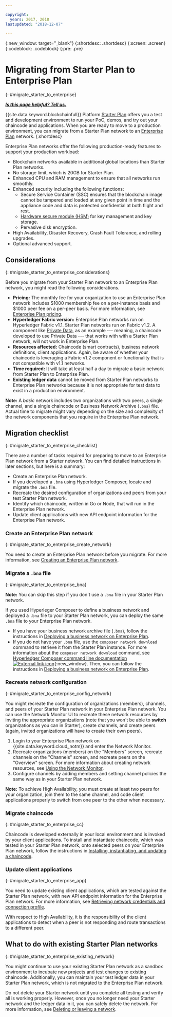 ```yaml
---

copyright:
  years: 2017, 2018
lastupdated: "2018-12-07"

---
```


{:new_window: target="_blank"}
{:shortdesc: .shortdesc}
{:screen: .screen}
{:codeblock: .codeblock}
{:pre: .pre}

# Migrating from Starter Plan to Enterprise Plan
{: #migrate_starter_to_enterprise}


***[Is this page helpful? Tell us.](https://www.surveygizmo.com/s3/4501493/IBM-Blockchain-Documentation)***


{{site.data.keyword.blockchainfull}} Platform [Starter Plan](../starter_plan.html) offers you a test and development environment to run your PoC, demos, and try out your chaincode and applications. When you are ready to move to a production environment, you can migrate from a Starter Plan network to an [Enterprise Plan](../enterprise_plan.html) network.
{:shortdesc}

Enterprise Plan networks offer the following production-ready features to support your production workload:

- Blockchain networks available in additional global locations than Starter Plan networks.
- No storage limit, which is 20GB for Starter Plan.
- Enhanced CPU and RAM management to ensure that all networks run smoothly.
- Enhanced security including the following functions:
  - Secure Service Container (SSC) ensures that the blockchain image cannot be tampered and loaded at any given point in time and the appliance code and data is protected confidential at both flight and rest.
  - [Hardware secure module (HSM)](../glossary.html#hsm) for key management and key storage.
  - Pervasive disk encryption.
- High Availability, Disaster Recovery, Crash Fault Tolerance, and rolling upgrades.
- Optional advanced support.

## Considerations
{: #migrate_starter_to_enterprise_considerations}

Before you migrate from your Starter Plan network to an Enterprise Plan network, you might read the following considerations.

- **Pricing:** The monthly fee for your organization to use an Enterprise Plan network includes $1000 membership fee on a per-instance basis and $1000 peer fee on a per-peer basis. For more information, see [Enterprise Plan pricing](pricing.html#enterprise-plan-pricing).
- **Hyperledger Fabric version:** Enterprise Plan networks run on Hyperledger Fabric v1.1. Starter Plan networks run on Fabric v1.2. A component like [Private Data](https://hyperledger-fabric.readthedocs.io/en/release-1.2/private-data/private-data.html), as an example --- meaning, a chaincode developed to use Private Data --- that works with with a Starter Plan network, will not work in Enterprise Plan.
- **Resources affected:** Chaincode (smart contracts), business network definitions, client applications. Again, be aware of whether your chaincode is leveraging a Fabric v1.2 component or functionality that is not compatible with v1.1 networks.
- **Time required:** It will take at least half a day to migrate a basic network from Starter Plan to Enterprise Plan.
- **Existing ledger data** cannot be moved from Starter Plan networks to Enterprise Plan networks because it is not appropriate for test data to exist in a production environment.

**Note:** A *basic* network includes two organizations with two peers, a single channel, and a single chaincode or Business Network Archive (`.bna`) file. Actual time to migrate might vary depending on the size and complexity of the network components that you require in the Enterprise Plan network.

## Migration checklist
{: #migrate_starter_to_enterprise_checklist}

There are a number of tasks required for preparing to move to an Enterprise Plan network from a Starter network. You can find detailed instructions in later sections, but here is a summary:

- Create an Enterprise Plan network.
- If you developed a `.bna` using Hyperledger Composer, locate and migrate the `.bna` file.
- Recreate the desired configuration of organizations and peers from your test Starter Plan network.
- Identify which chaincode, written in Go or Node, that will run in the Enterprise Plan network.
- Update client applications with new API endpoint information for the Enterprise Plan network.

### Create an Enterprise Plan network
{: #migrate_starter_to_enterprise_create_network}

You need to create an Enterprise Plan network before you migrate. For more information, see [Creating an Enterprise Plan network](../get_start.html#creating-a-network).

### Migrate a `.bna` file
{: #migrate_starter_to_enterprise_bna}

**Note:** You can skip this step if you don't use a `.bna` file in your Starter Plan network.

If you used Hyperleger Composer to define a business network and deployed a `.bna` file to your Starter Plan network, you can deploy the same `.bna` file to your Enterprise Plan network.

- If you have your business network archive file (`.bna`), follow the instructions in [Deploying a business network on Enterprise Plan](../develop_enterprise.html).
- If you do not have your `.bna` file, use the `composer network download` command to retrieve it from the Starter Plan instance. For more information about the `composer network download` command, see [Hyperledger Composer command line documentation ![External link icon](../images/external_link.svg "External link icon")](https://hyperledger.github.io/composer/latest/reference/commands){:new_window}. Then, you can follow the instructions in [Deploying a business network on Enterprise Plan](../develop_enterprise.html).

### Recreate network configuration
{: #migrate_starter_to_enterprise_config_network}

You might recreate the configuration of organizations (members), channels, and peers of your Starter Plan network in your Enterprise Plan network. You can use the Network Monitor UI to recreate these network resources by inviting the appropriate organizations (note that you won't be able to **switch** organizations as you can in Starter), create channels, and create peers (again, invited organizations will have to create their own peers).

1. Login to your Enterprise Plan network on {{site.data.keyword.cloud_notm}} and enter the Network Monitor.
2. Recreate organizations (members) on the "Members" screen, recreate channels on the "Channels" screen, and recreate peers on the "Overview" screen. For more information about creating network resources, see [Using the Network Monitor](../v10_dashboard.html#overview).
3. Configure channels by adding members and setting channel policies the same way as in your Starter Plan network.

**Note:** To achieve High Availability, you must create at least two peers for your organization, join them to the same channel, and code client applications properly to switch from one peer to the other when necessary.

### Migrate chaincode
{: #migrate_starter_to_enterprise_cc}

Chaincode is developed externally in your local environment and is invoked by your client applications. To install and instantiate chaincode, which was tested in your Starter Plan network, onto selected peers on your Enterprise Plan network, follow the instructions in [Installing, instantiating, and updating a chaincode](./install_instantiate_chaincode.html#installchaincode).

### Update client applications
{: #migrate_starter_to_enterprise_app}

You need to update existing client applications, which are tested against the Starter Plan network, with new API endpoint information for the Enterprise Plan network. For more information, see [Retrieving network credentials and connection profile](../get_start.html#retrieving-network-credentials-and-connection-profile).

With respect to High Availability, it is the responsibility of the client applications to detect when a peer is not responding and route transactions to a different peer.

## What to do with existing Starter Plan networks
{: #migrate_starter_to_enterprise_existing_network}

You might continue to use your existing Starter Plan network as a sandbox environment to incubate new projects and test changes to existing chaincode. Additionally, you can maintain your test ledger data in your Starter Plan network, which is not migrated to the Enterprise Plan network.

Do not delete your Starter network until you complete all testing and verify all is working properly. However, once you no longer need your Starter network and the ledger data in it, you can safely delete the network. For more information, see [Deleting or leaving a network](../get_start_starter_plan.html#deleting-or-leaving-a-network).
